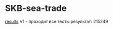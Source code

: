 # SKB-sea-trade

[results](https://docs.google.com/spreadsheets/d/1a_b2DL0WpAupdbMpio4-CxgZ8KeNsXVoQTTivcgsJsc/edit#gid=0)
V1 - проходит все тесты результат: 215249
